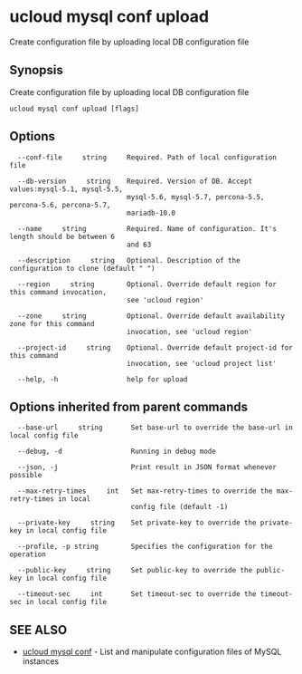 # ucloud mysql conf upload

Create configuration file by uploading local DB configuration file

## Synopsis

Create configuration file by uploading local DB configuration file

```
ucloud mysql conf upload [flags]
```

## Options

```
  --conf-file     string     Required. Path of local configuration file 

  --db-version     string    Required. Version of DB. Accept values:mysql-5.1, mysql-5.5,
                             mysql-5.6, mysql-5.7, percona-5.5, percona-5.6, percona-5.7,
                             mariadb-10.0 

  --name     string          Required. Name of configuration. It's length should be between 6
                             and 63 

  --description     string   Optional. Description of the configuration to clone (default " ") 

  --region     string        Optional. Override default region for this command invocation,
                             see 'ucloud region' 

  --zone     string          Optional. Override default availability zone for this command
                             invocation, see 'ucloud region' 

  --project-id     string    Optional. Override default project-id for this command
                             invocation, see 'ucloud project list' 

  --help, -h                 help for upload 

```

## Options inherited from parent commands

```
  --base-url     string       Set base-url to override the base-url in local config file 

  --debug, -d                 Running in debug mode 

  --json, -j                  Print result in JSON format whenever possible 

  --max-retry-times     int   Set max-retry-times to override the max-retry-times in local
                              config file (default -1) 

  --private-key     string    Set private-key to override the private-key in local config file 

  --profile, -p string        Specifies the configuration for the operation 

  --public-key     string     Set public-key to override the public-key in local config file 

  --timeout-sec     int       Set timeout-sec to override the timeout-sec in local config file 

```

## SEE ALSO

* [ucloud mysql conf](cli/cmd/ucloud/mysql/conf)	 - List and manipulate configuration files of MySQL instances

